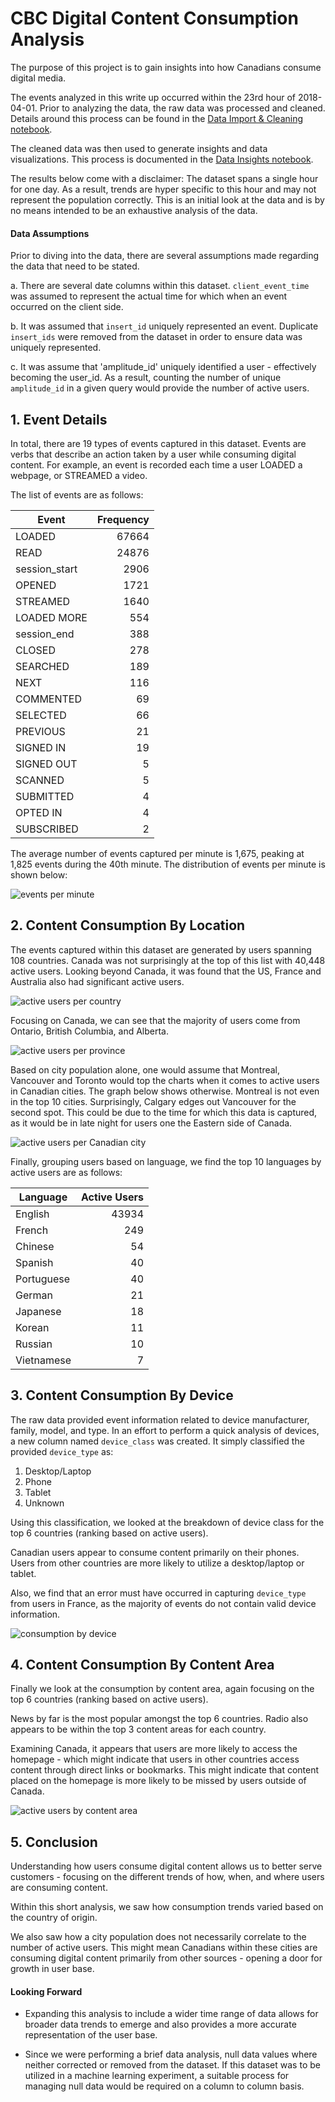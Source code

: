# CBC Digital Content Consumption Analysis

The purpose of this project is to gain insights into how Canadians consume digital media.  

The events analyzed in this write up occurred within the 23rd hour of 2018-04-01.  Prior to analyzing the data, the raw data was processed and cleaned.  Details around this process can be found in the [Data Import & Cleaning notebook](https://github.com/mrjgamble/cbc_sample/blob/master/notebooks/01_data_import_and_cleaning.ipynb).

The cleaned data was then used to generate insights and data visualizations.  This process is documented in the [Data Insights notebook](https://github.com/mrjgamble/cbc_sample/blob/master/notebooks/02_data_insights.ipynb).  

The results below come with a disclaimer: The dataset spans a single hour for one day.  As a result, trends are hyper specific to this hour and may not represent the population correctly.  This is an initial look at the data and is by no means intended to be an exhaustive analysis of the data.

#### Data Assumptions
Prior to diving into the data, there are several assumptions made regarding the data that need to be stated.

a. There are several date columns within this dataset.  `client_event_time` was assumed to represent the actual time for which when an event occurred on the client side.

b. It was assumed that `insert_id` uniquely represented an event.  Duplicate `insert_ids` were removed from the dataset in order to ensure data was uniquely represented.

c. It was assume that 'amplitude_id' uniquely identified a user - effectively becoming the user_id.  As a result, counting the number of unique `amplitude_id` in a given query would provide the number of active users.

## 1. Event Details
In total, there are 19 types of events captured in this dataset.  Events are verbs that describe an action taken by a user while consuming digital content.  For example, an event is recorded each time a user LOADED a webpage, or STREAMED a video.  

The list of events are as follows:

| Event | Frequency |
| --- |---:|
| LOADED | 67664 |
| READ | 24876 |
| session_start | 2906 |
| OPENED | 1721 |
| STREAMED | 1640 |
| LOADED MORE | 554 |
| session_end | 388 |
| CLOSED | 278 |
| SEARCHED | 189 |
| NEXT | 116 |
| COMMENTED | 69 |
| SELECTED | 66 |
| PREVIOUS | 21 |
| SIGNED IN | 19 |
| SIGNED OUT | 5 |
| SCANNED | 5 |
| SUBMITTED |4 |  
| OPTED IN | 4 |
| SUBSCRIBED | 2 |

The average number of events captured per minute is 1,675, peaking at 1,825 events during the 40th minute.  The distribution of events per minute is shown below:

![events per minute](https://github.com/mrjgamble/cbc_sample/blob/master/figures/event_distribution.png)

## 2. Content Consumption By Location
The events captured within this dataset are generated by users spanning 108 countries.  Canada was not surprisingly at the top of this list with 40,448 active users.  Looking beyond Canada, it was found that the US, France and Australia also had significant active users.

![active users per country](https://github.com/mrjgamble/cbc_sample/blob/master/figures/active_users_per_country.png)

Focusing on Canada, we can see that the majority of users come from Ontario, British Columbia, and Alberta.  

![active users per province](https://github.com/mrjgamble/cbc_sample/blob/master/figures/active_users_per_province.png)

Based on city population alone, one would assume that Montreal, Vancouver and Toronto would top the charts when it comes to active users in Canadian cities.  The graph below shows otherwise.  Montreal is not even in the top 10 cities.  Surprisingly, Calgary edges out Vancouver for the second spot.  This could be due to the time for which this data is captured, as it would be in late night for users one the Eastern side of Canada.

![active users per Canadian city](https://github.com/mrjgamble/cbc_sample/blob/master/figures/active_users_per_canadian_city.png)

Finally, grouping users based on language, we find the top 10 languages by active users are as follows:

| Language | Active Users|
|--- |---:|
| English | 43934 |
| French | 249 |
| Chinese | 54 |
| Spanish | 40 |
| Portuguese | 40 |
| German | 21 |
| Japanese | 18 |
| Korean | 11 |
| Russian | 10 |
| Vietnamese | 7 |

## 3. Content Consumption By Device
The raw data provided event information related to device manufacturer, family, model, and type.  In an effort to perform a quick analysis of devices, a new column named `device_class` was created.  It simply classified the provided `device_type` as:

1. Desktop/Laptop
2. Phone
3. Tablet
4. Unknown  

Using this classification, we looked at the breakdown of device class for the top 6 countries (ranking based on active users).

Canadian users appear to consume content primarily on their phones.  Users from other countries are more likely to utilize a desktop/laptop or tablet.  

Also, we find that an error must have occurred in capturing `device_type` from users in France, as the majority of events do not contain valid device information.

![consumption by device](https://github.com/mrjgamble/cbc_sample/blob/master/figures/device_consumption_per_country.png)

## 4. Content Consumption By Content Area
Finally we look at the consumption by content area, again focusing on the top 6 countries (ranking based on active users).

News by far is the most popular amongst the top 6 countries.  Radio also appears to be within the top 3 content areas for each country.  

Examining Canada, it appears that users are more likely to access the homepage - which might indicate that users in other countries access content through direct links or bookmarks.  This might indicate that content placed on the homepage is more likely to be missed by users outside of Canada.

![active users by content area](https://github.com/mrjgamble/cbc_sample/blob/master/figures/content_area_per_country.png)


## 5. Conclusion
Understanding how users consume digital content allows us to better serve customers - focusing on the different trends of how, when, and where users are consuming content.  

Within this short analysis, we saw how consumption trends varied based on the country of origin.  

We also saw how a city population does not necessarily correlate to the number of active users.  This might mean Canadians within these cities are consuming digital content primarily from other sources - opening a door for growth in user base.   

#### Looking Forward
* Expanding this analysis to include a wider time range of data allows for broader data trends to emerge and also provides a more accurate representation of the user base.

* Since we were performing a brief data analysis, null data values where neither corrected or removed from the dataset.  If this dataset was to be utilized in a machine learning experiment, a suitable process for managing null data would be required on a column to column basis.
